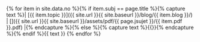 {% for item in site.data.no %}{% if item.subj == page.title %}{% capture text %}|    [{{ item.topic }}]({{ site.url }}{{ site.baseurl }}/blog/{{ item.blog }}/)    |     [<i class="fa-solid fa-file-pdf fa-2x"></i>]({{ site.url }}{{ site.baseurl }}/assets/pdf/{{ page.jsujet }}/{{ item.pdf }}.pdf) |{% endcapture %}{% else %}{% capture text %}{{}}{% endcapture %}{% endif %}{{ text }}
{% endfor %}